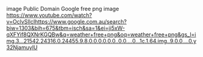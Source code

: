 

image   Public Domain    Google free png image
https://www.youtube.com/watch?v=OclvSIlcIhttps://www.google.com.au/search?biw=1303&bih=675&tbm=isch&sa=1&ei=ji5xW-qXFYif8QXNrKGQBw&q=weather+free+png&oq=weather+free+png&gs_l=img.3...21542.24316.0.24455.9.8.0.0.0.0.0.0..0.0....0...1c.1.64.img..9.0.0....0.y32NjamuylU
